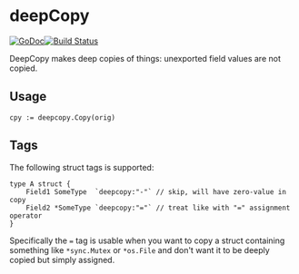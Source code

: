 deepCopy
========
[![GoDoc](https://godoc.org/github.com/mohae/deepcopy?status.svg)](https://godoc.org/github.com/mohae/deepcopy)[![Build Status](https://travis-ci.org/mohae/deepcopy.png)](https://travis-ci.org/mohae/deepcopy)

DeepCopy makes deep copies of things: unexported field values are not copied.

## Usage
    cpy := deepcopy.Copy(orig)

## Tags

The following struct tags is supported:

```
type A struct {
    Field1 SomeType  `deepcopy:"-"` // skip, will have zero-value in copy
    Field2 *SomeType `deepcopy:"="` // treat like with "=" assignment operator
}
```

Specifically the `=` tag is usable when you want to copy a struct containing
something like `*sync.Mutex` or `*os.File` and don't want it to be deeply copied
but simply assigned.